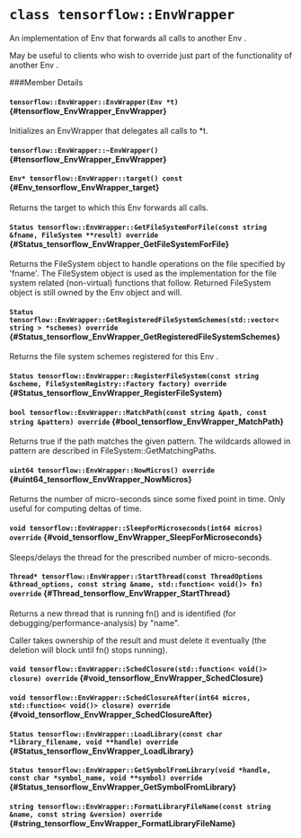 # `class tensorflow::EnvWrapper`

An implementation of Env that forwards all calls to another Env .

May be useful to clients who wish to override just part of the functionality of another Env .

###Member Details

#### `tensorflow::EnvWrapper::EnvWrapper(Env *t)` {#tensorflow_EnvWrapper_EnvWrapper}

Initializes an EnvWrapper that delegates all calls to *t.



#### `tensorflow::EnvWrapper::~EnvWrapper()` {#tensorflow_EnvWrapper_EnvWrapper}





#### `Env* tensorflow::EnvWrapper::target() const` {#Env_tensorflow_EnvWrapper_target}

Returns the target to which this Env forwards all calls.



#### `Status tensorflow::EnvWrapper::GetFileSystemForFile(const string &fname, FileSystem **result) override` {#Status_tensorflow_EnvWrapper_GetFileSystemForFile}

Returns the FileSystem object to handle operations on the file specified by &apos;fname&apos;. The FileSystem object is used as the implementation for the file system related (non-virtual) functions that follow. Returned FileSystem object is still owned by the Env object and will.



#### `Status tensorflow::EnvWrapper::GetRegisteredFileSystemSchemes(std::vector< string > *schemes) override` {#Status_tensorflow_EnvWrapper_GetRegisteredFileSystemSchemes}

Returns the file system schemes registered for this Env .



#### `Status tensorflow::EnvWrapper::RegisterFileSystem(const string &scheme, FileSystemRegistry::Factory factory) override` {#Status_tensorflow_EnvWrapper_RegisterFileSystem}





#### `bool tensorflow::EnvWrapper::MatchPath(const string &path, const string &pattern) override` {#bool_tensorflow_EnvWrapper_MatchPath}

Returns true if the path matches the given pattern. The wildcards allowed in pattern are described in FileSystem::GetMatchingPaths.



#### `uint64 tensorflow::EnvWrapper::NowMicros() override` {#uint64_tensorflow_EnvWrapper_NowMicros}

Returns the number of micro-seconds since some fixed point in time. Only useful for computing deltas of time.



#### `void tensorflow::EnvWrapper::SleepForMicroseconds(int64 micros) override` {#void_tensorflow_EnvWrapper_SleepForMicroseconds}

Sleeps/delays the thread for the prescribed number of micro-seconds.



#### `Thread* tensorflow::EnvWrapper::StartThread(const ThreadOptions &thread_options, const string &name, std::function< void()> fn) override` {#Thread_tensorflow_EnvWrapper_StartThread}

Returns a new thread that is running fn() and is identified (for debugging/performance-analysis) by "name".

Caller takes ownership of the result and must delete it eventually (the deletion will block until fn() stops running).

#### `void tensorflow::EnvWrapper::SchedClosure(std::function< void()> closure) override` {#void_tensorflow_EnvWrapper_SchedClosure}





#### `void tensorflow::EnvWrapper::SchedClosureAfter(int64 micros, std::function< void()> closure) override` {#void_tensorflow_EnvWrapper_SchedClosureAfter}





#### `Status tensorflow::EnvWrapper::LoadLibrary(const char *library_filename, void **handle) override` {#Status_tensorflow_EnvWrapper_LoadLibrary}





#### `Status tensorflow::EnvWrapper::GetSymbolFromLibrary(void *handle, const char *symbol_name, void **symbol) override` {#Status_tensorflow_EnvWrapper_GetSymbolFromLibrary}





#### `string tensorflow::EnvWrapper::FormatLibraryFileName(const string &name, const string &version) override` {#string_tensorflow_EnvWrapper_FormatLibraryFileName}




